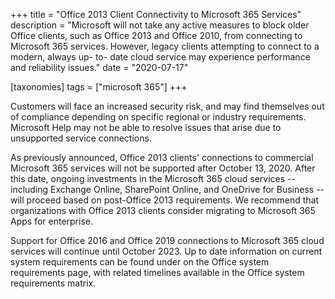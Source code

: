 +++
title = "Office 2013 Client Connectivity to Microsoft 365 Services"
description = "Microsoft will not take any active measures to block older Office clients, such as Office 2013 and Office 2010, from connecting to Microsoft 365 services. However, legacy clients attempting to connect to a modern, always up- to- date cloud service may experience performance and reliability issues."
date = "2020-07-17"

[taxonomies]
tags = ["microsoft 365"]
+++

Customers will face an increased security risk, and may find themselves
out of compliance depending on specific regional or industry
requirements. Microsoft Help may not be able to resolve issues that
arise due to unsupported service connections.

As previously announced, Office 2013 clients' connections to commercial
Microsoft 365 services will not be supported after October 13, 2020. After
this date, ongoing investments in the Microsoft 365 cloud services --
including Exchange Online, SharePoint Online, and OneDrive for Business
-- will proceed based on post-Office 2013 requirements. We recommend
that organizations with Office 2013 clients consider migrating to Microsoft 365 Apps for enterprise.

Support for Office 2016 and Office 2019 connections to Microsoft 365 cloud
services will continue until October 2023. Up to date information on
current system requirements can be found under on the Office system
requirements page, with related timelines available in the Office system
requirements matrix.